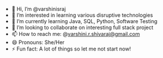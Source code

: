 - 👋 Hi, I’m @varshinisraj
- 👀 I’m interested in learning various disruptive technologies
- 🌱 I’m currently learning Java, SQL, Python, Software Testing
- 💞️ I’m looking to collaborate on interesting full stack project
- 📫 How to reach me: @varshini.r.shivaraj@gmail.com
- 😄 Pronouns: She/Her
- ⚡ Fun fact: A lot of things so let me not start now!

<!---
varshinisraj/varshinisraj is a ✨ special ✨ repository because its `README.md` (this file) appears on your GitHub profile.
You can click the Preview link to take a look at your changes.
--->
